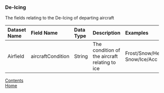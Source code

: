 ### De-Icing

The fields relating to the De-Icing of departing aircraft

| Dataset Name  | Field Name  | Data Type | Description | Examples |
|:--------------|:------------|:----------|:------------|:---------|
|Airfield|aircraftCondition|String|The condition of the aircraft relating to ice|Frost/Snow/Heavy Snow/Ice/Acc Ice|





[Contents](./contents.md)<br />
[Home](./)
